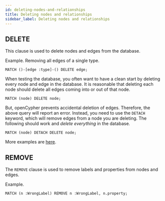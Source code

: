 ```yaml
---
id: deleting-nodes-and-relationships
title: Deleting nodes and relationships
sidebar_label: Deleting nodes and relationships
---
```


## DELETE

This clause is used to delete nodes and edges from the database.

Example. Removing all edges of a single type.

```cypher
MATCH ()-[edge :type]-() DELETE edge;
```

When testing the database, you often want to have a clean start by deleting
every node and edge in the database. It is reasonable that deleting each node
should delete all edges coming into or out of that node.

```cypher
MATCH (node) DELETE node;
```

But, openCypher prevents accidental deletion of edges. Therefore, the above
query will report an error. Instead, you need to use the `DETACH` keyword, which
will remove edges from a node you are deleting. The following should work and
*delete everything* in the database.

```cypher
MATCH (node) DETACH DELETE node;
```

More examples are [here](./clauses/delete.md).

## REMOVE

The `REMOVE` clause is used to remove labels and properties from nodes and
edges.

Example.

```cypher
MATCH (n :WrongLabel) REMOVE n :WrongLabel, n.property;
```


